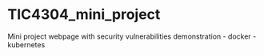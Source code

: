 # TIC4304_mini_project
Mini project webpage with security vulnerabilities demonstration - docker - kubernetes
